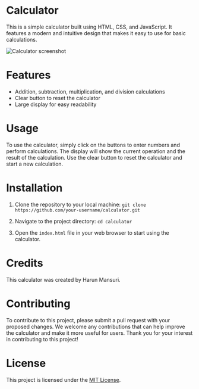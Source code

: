 # Calculator
This is a simple calculator built using HTML, CSS, and JavaScript. It features a modern and intuitive design that makes it easy to use for basic calculations.

![Calculator screenshot](https://i.ibb.co/R4npv7W/calculator.png "Calculator screenshot")

# Features
- Addition, subtraction, multiplication, and division calculations
- Clear button to reset the calculator
- Large display for easy readability

# Usage
To use the calculator, simply click on the buttons to enter numbers and perform calculations. The display will show the current operation and the result of the calculation. Use the clear button to reset the calculator and start a new calculation.

# Installation
1. Clone the repository to your local machine: `git clone https://github.com/your-username/calculator.git`

2. Navigate to the project directory: `cd calculator`

3. Open the `index.html` file in your web browser to start using the calculator.

# Credits
This calculator was created by Harun Mansuri.

# Contributing
To contribute to this project, please submit a pull request with your proposed changes. We welcome any contributions that can help improve the calculator and make it more useful for users. Thank you for your interest in contributing to this project!

# License
This project is licensed under the [MIT License](https://opensource.org/licenses/MIT).

